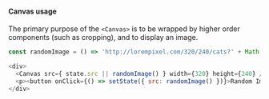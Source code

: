 #### Canvas usage
The primary purpose of the `<Canvas>` is to be wrapped by higher order components (such as cropping), and to display an image.

```js
const randomImage = () => 'http://lorempixel.com/320/240/cats?' + Math.random().toString(36).substring(4);

<div>
  <Canvas src={ state.src || randomImage() } width={320} height={240} />
  <p><button onClick={() => setState({ src: randomImage() })}>Random Image</button></p>
</div>
```